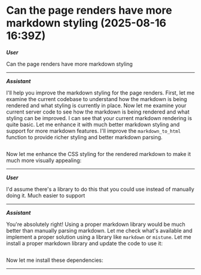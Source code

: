 <!-- Generated by SpecStory -->

# Can the page renders have more markdown styling (2025-08-16 16:39Z)

_**User**_

Can the page renders have more markdown styling

---

_**Assistant**_

I'll help you improve the markdown styling for the page renders. First, let me examine the current codebase to understand how the markdown is being rendered and what styling is currently in place. Now let me examine your current server code to see how the markdown is being rendered and what styling can be improved. I can see that your current markdown rendering is quite basic. Let me enhance it with much better markdown styling and support for more markdown features. I'll improve the `markdown_to_html` function to provide richer styling and better markdown parsing. 
```

```
Now let me enhance the CSS styling for the rendered markdown to make it much more visually appealing: 

---

_**User**_

I'd assume there's a library to do this that you could use instead of manually doing it. Much easier to support

---

_**Assistant**_

You're absolutely right! Using a proper markdown library would be much better than manually parsing markdown. Let me check what's available and implement a proper solution using a library like `markdown` or `mistune`. Let me install a proper markdown library and update the code to use it: 
```

```
Now let me install these dependencies: 

---

